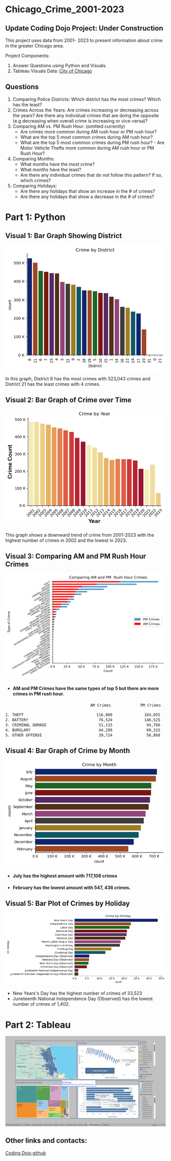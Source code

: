 # Chicago_Crime_2001-2023
 ## Update  Coding Dojo Project: Under Construction
This project uses  data from 2001- 2023 to present information about crime in the greater Chicago area.

Project Components:
1. Answer Questions using Python and Visuals.
2. Tableau Visuals 
 Data:
[City of Chicago](https://data.cityofchicago.org/Public-Safety/Crimes-2001-to-Present/ijzp-q8t2)
## Questions
1. Comparing Police Districts: Which district has the most crimes? Which has the least?
2. Crimes Across the Years: Are crimes increasing or decreasing across the years? Are there any individual crimes that are doing the opposite (e.g decreasing when overall crime is increasing or vice-versa)?
3. Comparing AM vs. PM Rush Hour: (omitted currently)
   - Are crimes more common during AM rush hour or PM rush hour?
   -  What are the top 5 most common crimes during AM rush hour?
     -  What are the top 5 most common crimes during PM rush hour?
       - Are Motor Vehicle Thefts more common during AM rush hour or PM Rush Hour?
4. Comparing Months:
    - What months have the most crime?
    - What months have the least?
    - Are there any individual crimes that do not follow this pattern? If so, which crimes?
5. Comparing Holidays:
   - Are there any holidays that show an increase in the # of crimes?
   - Are there any holidays that show a decrease in the # of crimes?
# Part 1: Python
## Visual 1: Bar Graph Showing District 
![alt text](https://github.com/Elispreng/Chicago_Crime_2001-2023/blob/main/Images/Crime%20by%20District.png)

In this graph, District 8 has the most crimes with 523,043 crimes and 
District 21 has the least crimes with 4 crimes. 
## Visual 2: Bar Graph of Crime over Time
![image](https://github.com/Elispreng/Chicago_Crime_2001-2023/blob/main/Images/Crime%20by%20Year.png)

This graph shows a  downward trend of crime from 2001-2023 with the highest number of crimes in 2002 and the lowest in 2023. 

## Visual 3: Comparing AM and PM Rush Hour Crimes
![image](https://github.com/Elispreng/Chicago_Crime_2001-2023/blob/main/Images/AM%20and%20PM%20crimes.png)

  -  #### AM and PM Crimes have the same types of top 5 but there are more crimes in PM rush hour.
                                           AM Crimes             PM Crimes
    1. THEFT                                116,860              184,055
    2. BATTERY                               76,524              146,525
    3. CRIMINAL DAMAGE                       51,133               94,766
    4. BURGLARY                              44,289               89,315
    5. OTHER OFFENSE                         39,724               56,868


## Visual 4: Bar Graph of Crime by Month
![image](https://github.com/Elispreng/Chicago_Crime_2001-2023/blob/main/Images/Crime%20by%20Month2.png)

 - #### July has the highest amount  with  717,108 crimes
 - #### February has the lowest amount  with 547, 436 crimes.


## Visual 5:  Bar Plot of Crimes by Holiday
![image](https://github.com/Elispreng/Chicago_Crime_2001-2023/blob/main/Images/Crime%20by%20Holiday.png)

 - New Years's Day has the highest number of crimes of 33,523 
 - Juneteenth National Independence Day (Observed)  has the lowest number of crimes of  1,402. 

 
# Part 2: Tableau
![alttext](https://github.com/Elispreng/Chicago_Crime_2001-2023/blob/main/Images/Screenshot%20(142).png)

## Other links and contacts: 


[Coding Dojo github](https://github.com/coding-dojo-data-science/preparing-chicago-crime-data) 
